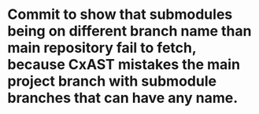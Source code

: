 # Commit to show that submodules being on different branch name than main repository fail to fetch, because CxAST mistakes the main project branch with submodule branches that can have any name.